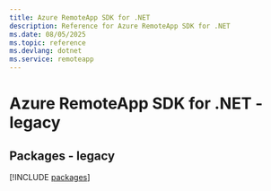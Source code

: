 ```yaml
---
title: Azure RemoteApp SDK for .NET
description: Reference for Azure RemoteApp SDK for .NET
ms.date: 08/05/2025
ms.topic: reference
ms.devlang: dotnet
ms.service: remoteapp
---
```

# Azure RemoteApp SDK for .NET - legacy
## Packages - legacy
[!INCLUDE [packages](remoteapp-index.md)]
